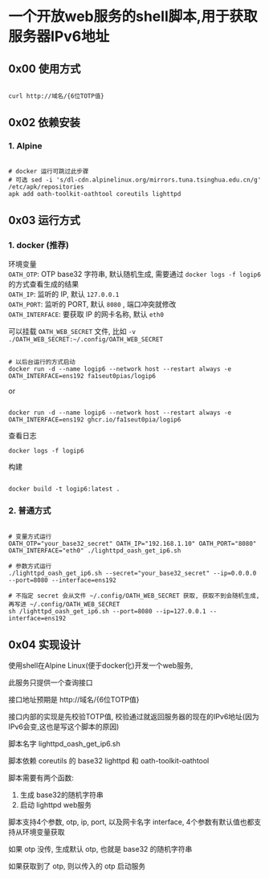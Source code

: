 # 一个开放web服务的shell脚本,用于获取服务器IPv6地址

## 0x00 使用方式

```shell

curl http://域名/{6位TOTP值}

```

## 0x02 依赖安装

### 1. Alpine

```shell

# docker 运行可跳过此步骤
# 可选 sed -i 's/dl-cdn.alpinelinux.org/mirrors.tuna.tsinghua.edu.cn/g' /etc/apk/repositories
apk add oath-toolkit-oathtool coreutils lighttpd

```

## 0x03 运行方式

### 1. docker (推荐)

环境变量  
`OATH_OTP`: OTP base32 字符串, 默认随机生成, 需要通过 `docker logs -f logip6` 的方式查看生成的结果    
`OATH_IP`: 监听的 IP, 默认 `127.0.0.1`   
`OATH_PORT`: 监听的 PORT, 默认 `8080` , 端口冲突就修改  
`OATH_INTERFACE`: 要获取 IP 的网卡名称, 默认 `eth0`  

可以挂载 `OATH_WEB_SECRET` 文件, 比如 `-v ./OATH_WEB_SECRET:~/.config/OATH_WEB_SECRET`  

```shell

# 以后台运行的方式启动
docker run -d --name logip6 --network host --restart always -e OATH_INTERFACE=ens192 fa1seut0pias/logip6

```

or

```shell

docker run -d --name logip6 --network host --restart always -e OATH_INTERFACE=ens192 ghcr.io/fa1seut0pia/logip6

```
查看日志

```shell
docker logs -f logip6
```

构建

```shell

docker build -t logip6:latest .

```

### 2. 普通方式

```shell

# 变量方式运行
OATH_OTP="your_base32_secret" OATH_IP="192.168.1.10" OATH_PORT="8080" OATH_INTERFACE="eth0" ./lighttpd_oash_get_ip6.sh

# 参数方式运行
./lighttpd_oash_get_ip6.sh --secret="your_base32_secret" --ip=0.0.0.0 --port=8080 --interface=ens192

# 不指定 secret 会从文件 ~/.config/OATH_WEB_SECRET 获取, 获取不到会随机生成, 再写进 ~/.config/OATH_WEB_SECRET 
sh /lighttpd_oash_get_ip6.sh --port=8080 --ip=127.0.0.1 --interface=ens192

```

## 0x04 实现设计

使用shell在Alpine Linux(便于docker化)开发一个web服务,  

此服务只提供一个查询接口   

接口地址预期是 http://域名/{6位TOTP值}   

接口内部的实现是先校验TOTP值, 校验通过就返回服务器的现在的IPv6地址(因为IPv6会变,这也是写这个脚本的原因)   

脚本名字 lighttpd_oash_get_ip6.sh   

脚本依赖 coreutils 的 base32 lighttpd 和  oath-toolkit-oathtool   

脚本需要有两个函数:

1. 生成 base32的随机字符串   
2. 启动 lighttpd web服务

脚本支持4个参数,  otp, ip, port, 以及网卡名字 interface, 4个参数有默认值也都支持从环境变量获取

如果 otp 没传, 生成默认 otp, 也就是 base32 的随机字符串

如果获取到了 otp, 则以传入的 otp 启动服务
